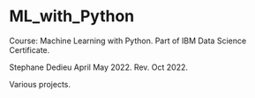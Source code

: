 # ML_with_Python

Course: Machine Learning with Python.
Part of IBM Data Science Certificate. 

Stephane Dedieu April May 2022.
Rev. Oct 2022. 

Various projects.  


